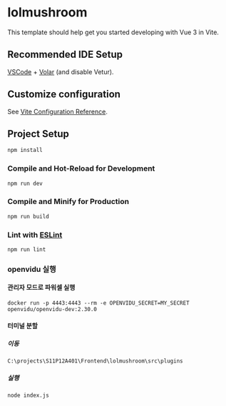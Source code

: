 # lolmushroom

This template should help get you started developing with Vue 3 in Vite.

## Recommended IDE Setup

[VSCode](https://code.visualstudio.com/) + [Volar](https://marketplace.visualstudio.com/items?itemName=Vue.volar) (and disable Vetur).

## Customize configuration

See [Vite Configuration Reference](https://vitejs.dev/config/).

## Project Setup

```sh
npm install
```

### Compile and Hot-Reload for Development

```sh
npm run dev
```

### Compile and Minify for Production

```sh
npm run build
```

### Lint with [ESLint](https://eslint.org/)

```sh
npm run lint
```

### openvidu 실행
#### 관리자 모드로 파워셀 실행
`docker run -p 4443:4443 --rm -e OPENVIDU_SECRET=MY_SECRET openvidu/openvidu-dev:2.30.0`  
#### 터미널 분할
##### 이동
`C:\projects\S11P12A401\Frontend\lolmushroom\src\plugins`
##### 실행
`node index.js`
